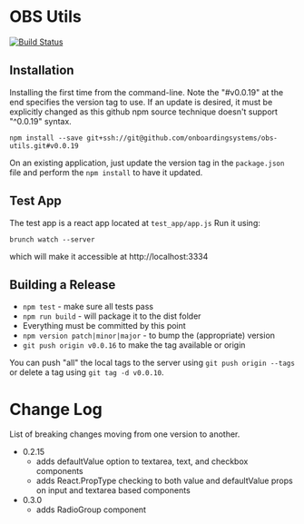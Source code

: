 # OBS Utils

[![Build Status](https://semaphoreci.com/api/v1/onboarding-systems/obs-utils/branches/master/shields_badge.svg)](https://semaphoreci.com/onboarding-systems/obs-utils)



## Installation

Installing the first time from the command-line. Note the "#v0.0.19" at the end specifies the version tag to use. If an update is desired, it must be explicitly changed as this github npm source technique doesn't support "^0.0.19" syntax.

`npm install --save git+ssh://git@github.com/onboardingsystems/obs-utils.git#v0.0.19`

On an existing application, just update the version tag in the `package.json` file and perform the `npm install` to have it updated.



## Test App

The test app is a react app located at `test_app/app.js`  Run it using:

`brunch watch --server`

which will make it accessible at http://localhost:3334



## Building a Release

* `npm test` - make sure all tests pass
* `npm run build` - will package it to the dist folder
* Everything must be committed by this point
* `npm version patch|minor|major` - to bump the (appropriate) version
* `git push origin v0.0.16` to make the tag available or origin

You can push "all" the local tags to the server using `git push origin --tags` or delete a tag using `git tag -d v0.0.10`.



# Change Log

List of breaking changes moving from one version to another.

* 0.2.15
  * adds defaultValue option to textarea, text, and checkbox components
  * adds React.PropType checking to both value and defaultValue props on input and textarea based components
* 0.3.0
  * adds RadioGroup component
